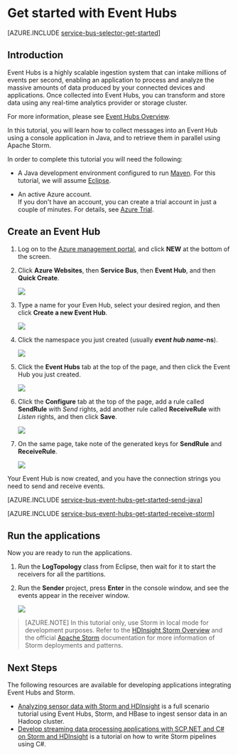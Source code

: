 <properties
	pageTitle="Get Started with Event Hubs"
	description="Follow this tutorial to get started using Azure Event Hubs; sending events with Java and receiving them in an Apache Storm cluster."
	services="event-hubs"
	documentationCenter=""
	authors="fsautomata"
	manager="timlt"
	editor=""/>

<tags
	ms.service="event-hubs"
	ms.date="07/21/2015"
	wacn.date=""/>

# Get started with Event Hubs

[AZURE.INCLUDE [service-bus-selector-get-started](../includes/service-bus-selector-get-started.md)]

## Introduction

Event Hubs is a highly scalable ingestion system that can intake millions of events per second, enabling an application to process and analyze the massive amounts of data produced by your connected devices and applications. Once collected into Event Hubs, you can transform and store data using any real-time analytics provider or storage cluster.

For more information, please see [Event Hubs Overview].

In this tutorial, you will learn how to collect messages into an Event Hub using a console application in Java, and to retrieve them in parallel using Apache Storm.

In order to complete this tutorial you will need the following:

+ A Java development environment configured to run [Maven](http://maven.apache.org/). For this tutorial, we will assume [Eclipse](https://www.eclipse.org/).

+ An active Azure account. <br/>If you don't have an account, you can create a trial account in just a couple of minutes. For details, see <a href="/pricing/1rmb-trial/?WT.mc_id=A0E0E5C02&amp;returnurl=http%3A%2F%2Fazure.microsoft.com%2Fen-us%2Fdevelop%2Fmobile%2Ftutorials%2Fget-started%2F" target="_blank">Azure Trial</a>.

## Create an Event Hub

1. Log on to the [Azure management portal], and click **NEW** at the bottom of the screen.

2. Click **Azure Websites**, then **Service Bus**, then **Event Hub**, and then **Quick Create**.

   	![][1]

3. Type a name for your Even Hub, select your desired region, and then click **Create a new Event Hub**.

   	![][2]

4. Click the namespace you just created (usually ***event hub name*-ns**).

   	![][3]

5. Click the **Event Hubs** tab at the top of the page, and then click the Event Hub you just created.

   	![][4]

6. Click the **Configure** tab at the top of the page, add a rule called **SendRule** with *Send* rights, add another rule called **ReceiveRule** with *Listen* rights, and then click **Save**.

   	![][5]

7. On the same page, take note of the generated keys for **SendRule** and **ReceiveRule**.

   	![][6c]

Your Event Hub is now created, and you have the connection strings you need to send and receive events.

[AZURE.INCLUDE [service-bus-event-hubs-get-started-send-java](../includes/service-bus-event-hubs-get-started-send-java.md)]


[AZURE.INCLUDE [service-bus-event-hubs-get-started-receive-storm](../includes/service-bus-event-hubs-get-started-receive-storm.md)]

## Run the applications

Now you are ready to run the applications.

1.	Run the **LogTopology** class from Eclipse, then wait for it to start the receivers for all the partitions.

2.	Run the **Sender** project, press **Enter** in the console window, and see the events appear in the receiver window.

   	![][22]

> [AZURE.NOTE] In this tutorial only, use Storm in local mode for development purposes. Refer to the [HDInsight Storm Overview] and the official [Apache Storm] documentation for more information of Storm deployments and patterns.

## Next Steps

The following resources are available for developing applications integrating Event Hubs and Storm.

- [Analyzing sensor data with Storm and HDInsight] is a full scenario tutorial using Event Hubs, Storm, and HBase to ingest sensor data in an Hadoop cluster.
- [Develop streaming data processing applications with SCP.NET and C# on Storm and HDInsight] is a tutorial on how to write Storm pipelines using C#.

<!-- Images. -->
[1]: ./media/event-hubs-java-storm-getstarted/create-event-hub1.png
[2]: ./media/event-hubs-java-storm-getstarted/create-event-hub2.png
[3]: ./media/event-hubs-java-storm-getstarted/create-event-hub3.png
[4]: ./media/event-hubs-java-storm-getstarted/create-event-hub4.png
[5]: ./media/event-hubs-java-storm-getstarted/create-event-hub5.png
[6]: ./media/event-hubs-getstarted/create-event-hub6.png
[6c]: ./media/event-hubs-java-storm-getstarted/create-event-hub6c.png

[22]: ./media/event-hubs-java-storm-getstarted/receive-storm2.png

<!-- Links -->
[Azure Management Portal]: https://manage.windowsazure.cn/
[Event Processor Host]: https://www.nuget.org/packages/Microsoft.Azure.ServiceBus.EventProcessorHost
[Event Hubs Overview]: http://msdn.microsoft.com/zh-cn/library/azure/dn836025.aspx

[Apache Storm]: https://storm.incubator.apache.org
[HDInsight Storm Overview]: /documentation/articles/hdinsight-storm-overview/
[Analyzing sensor data with Storm and HDInsight]: /documentation/articles/hdinsight-storm-sensor-data-analysis/
[Develop streaming data processing applications with SCP.NET and C# on Storm and HDInsight]: /documentation/articles/hdinsight-hadoop-storm-scpdotnet-csharp-develop-streaming-data-processing-application/
 